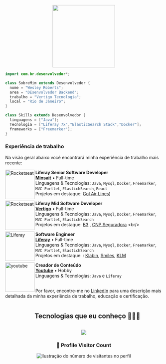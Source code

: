   <p align="center">
  <img src="https://github.com/thompsonemerson/thompsonemerson/raw/master/cover-thompson.png" height="200"/>
</p>
  
```java
import com.br.desenvolvedor*;

class SobreMim extends Desenvolvedor {
  nome = "Wesley Roberts";
  area = "DEsenvolvedor Backend";
  trabalho = "Vertigo Tecnologia";
  local = "Rio de Janeiro";
}

class Skills extends Desenvolvedor {
  linguagens = ["Java"];
  Tecnologia = ["Liferay 7x","ElasticSearch Stack","Docker"];
  frameworks = ["Freemarker"];
}
```  

### Experiência de trabalho

Na visão geral abaixo você encontrará minha experiência de trabalho mais recente:

[<img align="left" height="94px" width="94px" alt="Rocketseat" src="https://imgs.search.brave.com/Q9Ae-esOyA39GpMpeAmGZkFJm-rOnzRhKzTEJiaN5rM/rs:fit:500:0:0:0/g:ce/aHR0cHM6Ly9hdHRh/Y2htZW50cy5ndXB5/LmlvL3Byb2R1Y3Rp/b24vY29tcGFuaWVz/LzU1MS9jYXJlZXIv/NzE0ODgvaW1hZ2Vz/LzIwMjMtMDQtMTRf/MTQtMjhfY29tcGFu/eUxvZ29VcmwucG5n"/>](https://www.indracompany.com/en/minsait)

**Liferay Senior Software Developer** \
[**Minsait**](https://www.indracompany.com/en/minsait) • Full-time \
Linguagens & Tecnologias: `Java`, `Mysql`, `Docker`, `Freemarker`, `MVC Portlet`, `ElastichSearch`, `React`\
Projetos em destaque: [Gol Air Lines](https://www.voegol.com.br/))
<br/>

[<img align="left" height="94px" width="94px" alt="Rocketseat" src="https://encrypted-tbn0.gstatic.com/images?q=tbn:ANd9GcRO8eTv96_utQKKErdlSABMGD1ZGHoiKzo9Ezy7AGvEM3JzQT0gfDzITz8OrHn1UefwX8s&usqp=CAU"/>](https://vertigo.com.br/)

**Liferay Mid Software Developer** \
[**Vertigo**](https://vertigo.com.br/) • Full-time \
Linguagens & Tecnologias: `Java`, `Mysql`, `Docker`, `Freemarker`, `MVC Portlet`, `ElastichSearch`\
Projetos em destaque: [B3](https://www.b3.com.br/pt_br/para-voce) , [CNP Seguradora](https://www.b3.com.br/pt_br/para-voce](https://www.cnpseguradora.com.br/parcerias/correios/funeral-mais-seguro))
<br/>

[<img align="left" height="94px" width="94px" alt="Liferay" src="https://github.com/wesleyroberts/wesleyroberts/assets/69482890/c6b9f118-0b86-4082-9a8a-37ed33765959"/>](https://www.liferay.com/)

**Software Engineer** \
[**Liferay**](https://www.liferay.com/pt/home?utm_medium=pd-search&utm_source=google&utm_content=brand&utm_cid=7014u000001ASAjAAO&gad_source=1&gclid=CjwKCAiA4smsBhAEEiwAO6DEjUtiK4caGFOBNGAQyXKqfAIsEXlagf_4ABenbNpRud55lHmhDHJ0YBoCWS4QAvD_BwE) • Full-time \
Linguagens & Tecnologias: `Java`, `Mysql`, `Docker`, `Freemarker`, `MVC Portlet`, `ElastichSearch` \
Projetos em destaque: : [Klabin](https://klabin.com.br/), [Smiles](https://www.smiles.com.br/home), [KLM](https://www.klm.com.br/)
<br/>  

[<img align="left" height="94px" width="94px" alt="youtube" src="https://github.com/wesleyroberts/wesleyroberts/assets/69482890/8db45054-72fa-4743-87b3-be3d58bce5fc"/>](https://youtube.com.br/)  

**Creador de Conteúdo** \
[**Youtube**](https://www.youtube.com/@revisandocodigo9273) • Hobby \
Linguagens & Tecnologias: `Java` e `Liferay` \
<br/>

Por favor, encontre-me no [LinkedIn](https://www.linkedin.com/in/wesley-roberts-9714a7189/) para uma descrição mais detalhada da minha experiência de trabalho, educação e certificação.
<br>
<div id="user-content-toc">
  <ul align="center">
    <summary><h2 style="display: inline-block">Tecnologias que eu conheço 👨🏻‍💻</h2></summary>
  </ul>
</div>
<!--tech stack icons-->
<p align="center">
  <a href="https://skillicons.dev">
    <img src="https://skillicons.dev/icons?i=git,github,gitlab,discord,docker,html,idea,java,linux,mysql,postman,vscode&perline=14" />
  </a>
</p>

<div align="center">
  <h3><b>📍 Profile Visitor Count</b></h3>
</div>

<p align="center">
  <img
    src="https://profile-counter.glitch.me/wesleyrboberts/count.svg"
    alt="Ilustração do número de visitantes no perfil"
  />
</p>

